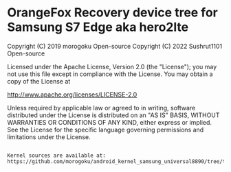 # OrangeFox Recovery device tree for Samsung S7 Edge aka hero2lte

 Copyright (C) 2019 morogoku Open-source
 Copyright (C) 2022 Sushrut1101 Open-source

 Licensed under the Apache License, Version 2.0 (the "License");
 you may not use this file except in compliance with the License.
 You may obtain a copy of the License at

 http://www.apache.org/licenses/LICENSE-2.0

 Unless required by applicable law or agreed to in writing, software
 distributed under the License is distributed on an "AS IS" BASIS,
 WITHOUT WARRANTIES OR CONDITIONS OF ANY KIND, either express or implied.
 See the License for the specific language governing permissions and
 limitations under the License.

```

Kernel sources are available at: https://github.com/morogoku/android_kernel_samsung_universal8890/tree/twrp
